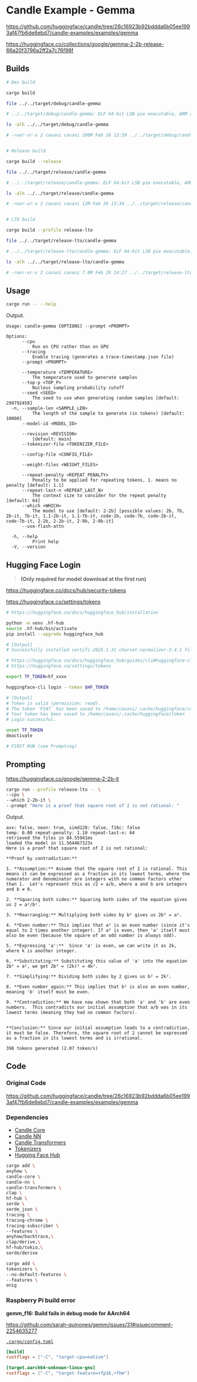 # Candle Example - Gemma

<https://github.com/huggingface/candle/tree/26c16923b92bddda6b05ee1993af47fb6de6ebd7/candle-examples/examples/gemma>

<https://huggingface.co/collections/google/gemma-2-2b-release-66a20f3796a2ff2a7c76f98f>

## Builds

```sh
# Dev build

cargo build

file ../../target/debug/candle-gemma

# ../../target/debug/candle-gemma: ELF 64-bit LSB pie executable, ARM aarch64, version 1 (SYSV), dynamically linked, interpreter /lib/ld-linux-aarch64.so.1, BuildID[sha1]=34a10a3e0fe967901008789cb5c17a0384618ec7, for GNU/Linux 3.7.0, with debug_info, not stripped

ls -alh ../../target/debug/candle-gemma

# -rwxr-xr-x 2 cavani cavani 200M Feb 26 12:59 ../../target/debug/candle-gemma


# Release build

cargo build --release

file ../../target/release/candle-gemma

# ../../target/release/candle-gemma: ELF 64-bit LSB pie executable, ARM aarch64, version 1 (SYSV), dynamically linked, interpreter /lib/ld-linux-aarch64.so.1, BuildID[sha1]=f1479b81d05ffdc4002a42023da52b9ec09c3db4, for GNU/Linux 3.7.0, not stripped

ls -alh ../../target/release/candle-gemma

# -rwxr-xr-x 2 cavani cavani 12M Feb 26 13:34 ../../target/release/candle-gemma


# LTO build

cargo build --profile release-lto

file ../../target/release-lto/candle-gemma

# ../../target/release-lto/candle-gemma: ELF 64-bit LSB pie executable, ARM aarch64, version 1 (SYSV), dynamically linked, interpreter /lib/ld-linux-aarch64.so.1, BuildID[sha1]=0c175911a6adfb4dcfb4a56ebe6277dd30cdd514, for GNU/Linux 3.7.0, stripped

ls -alh ../../target/release-lto/candle-gemma

# -rwxr-xr-x 2 cavani cavani 7.0M Feb 26 14:27 ../../target/release-lto/candle-gemma
```

## Usage

```sh
cargo run -- --help
```

Output.

```text
Usage: candle-gemma [OPTIONS] --prompt <PROMPT>

Options:
      --cpu
          Run on CPU rather than on GPU
      --tracing
          Enable tracing (generates a trace-timestamp.json file)
      --prompt <PROMPT>

      --temperature <TEMPERATURE>
          The temperature used to generate samples
      --top-p <TOP_P>
          Nucleus sampling probability cutoff
      --seed <SEED>
          The seed to use when generating random samples [default: 299792458]
  -n, --sample-len <SAMPLE_LEN>
          The length of the sample to generate (in tokens) [default: 10000]
      --model-id <MODEL_ID>

      --revision <REVISION>
          [default: main]
      --tokenizer-file <TOKENIZER_FILE>

      --config-file <CONFIG_FILE>

      --weight-files <WEIGHT_FILES>

      --repeat-penalty <REPEAT_PENALTY>
          Penalty to be applied for repeating tokens, 1. means no penalty [default: 1.1]
      --repeat-last-n <REPEAT_LAST_N>
          The context size to consider for the repeat penalty [default: 64]
      --which <WHICH>
          The model to use [default: 2-2b] [possible values: 2b, 7b, 2b-it, 7b-it, 1.1-2b-it, 1.1-7b-it, code-2b, code-7b, code-2b-it, code-7b-it, 2-2b, 2-2b-it, 2-9b, 2-9b-it]
      --use-flash-attn

  -h, --help
          Print help
  -V, --version
```

## Hugging Face Login

> **(Only required for model download at the first run)**

<https://huggingface.co/docs/hub/security-tokens>

<https://huggingface.co/settings/tokens>

```sh
# https://huggingface.co/docs/huggingface_hub/installation

python -m venv .hf-hub
source .hf-hub/bin/activate
pip install --upgrade huggingface_hub

# [Output]
# Successfully installed certifi-2025.1.31 charset-normalizer-3.4.1 filelock-3.17.0 fsspec-2025.2.0 huggingface_hub-0.29.1 idna-3.10 packaging-24.2 pyyaml-6.0.2 requests-2.32.3 tqdm-4.67.1 typing-extensions-4.12.2 urllib3-2.3.0

# https://huggingface.co/docs/huggingface_hub/guides/cli#huggingface-cli-login
# https://huggingface.co/settings/tokens

export TF_TOKEN=hf_xxxx

huggingface-cli login --token $HF_TOKEN

# [Output]
# Token is valid (permission: read).
# The token `P247` has been saved to /home/cavani/.cache/huggingface/stored_tokens
# Your token has been saved to /home/cavani/.cache/huggingface/token
# Login successful.

unset TF_TOKEN
deactivate

# FIRST RUN (see Prompting)
```

## Prompting

<https://huggingface.co/google/gemma-2-2b-it>

```sh
cargo run --profile release-lto -- \
--cpu \
--which 2-2b-it \
--prompt "Here is a proof that square root of 2 is not rational: "
```

Output.

```text
avx: false, neon: true, simd128: false, f16c: false
temp: 0.00 repeat-penalty: 1.10 repeat-last-n: 64
retrieved the files in 84.55941ms
loaded the model in 11.564467323s
Here is a proof that square root of 2 is not rational:

**Proof by contradiction:**

1. **Assumption:** Assume that the square root of 2 is rational. This means it can be expressed as a fraction in its lowest terms, where the numerator and denominator are integers with no common factors other than 1.  Let's represent this as √2 = a/b, where a and b are integers and b ≠ 0.

2. **Squaring both sides:** Squaring both sides of the equation gives us 2 = a²/b².

3. **Rearranging:** Multiplying both sides by b² gives us 2b² = a².

4. **Even number:** This implies that a² is an even number (since it's equal to 2 times another integer). If a² is even, then 'a' itself must also be even (because the square of an odd number is always odd).

5. **Expressing 'a':**  Since 'a' is even, we can write it as 2k, where k is another integer.

6. **Substituting:** Substituting this value of 'a' into the equation 2b² = a², we get 2b² = (2k)² = 4k².

7. **Simplifying:** Dividing both sides by 2 gives us b² = 2k².

8. **Even number again:** This implies that b² is also an even number, meaning 'b' itself must be even.

9. **Contradiction:** We have now shown that both 'a' and 'b' are even numbers.  This contradicts our initial assumption that a/b was in its lowest terms (meaning they had no common factors).


**Conclusion:** Since our initial assumption leads to a contradiction, it must be false. Therefore, the square root of 2 cannot be expressed as a fraction in its lowest terms and is irrational.

398 tokens generated (2.07 token/s)
```

## Code

### Original Code

<https://github.com/huggingface/candle/tree/26c16923b92bddda6b05ee1993af47fb6de6ebd7/candle-examples/examples/gemma>

### Dependencies

- [Candle Core](https://crates.io/crates/candle-core)
- [Candle NN](https://crates.io/crates/candle-nn)
- [Candle Transformers](https://crates.io/crates/candle-transformers)
- [Tokenizers](https://crates.io/crates/tokenizers)
- [Hugging Face Hub](https://crates.io/crates/hf-hub)

```sh
cargo add \
anyhow \
candle-core \
candle-nn \
candle-transformers \
clap \
hf-hub \
serde \
serde_json \
tracing \
tracing-chrome \
tracing-subscriber \
--features \
anyhow/backtrace,\
clap/derive,\
hf-hub/tokio,\
serde/derive

cargo add \
tokenizers \
--no-default-features \
--features \
onig
```

### Raspberry Pi build error

**gemm_f16: Build fails in debug mode for AArch64**

<https://github.com/sarah-quinones/gemm/issues/31#issuecomment-2254635277>

[`.cargo/config.toml`](./.cargo/config.toml)

```toml
[build]
rustflags = ["-C", "target-cpu=native"]

[target.aarch64-unknown-linux-gnu]
rustflags = ["-C", "target-feature=+fp16,+fhm"]
```
